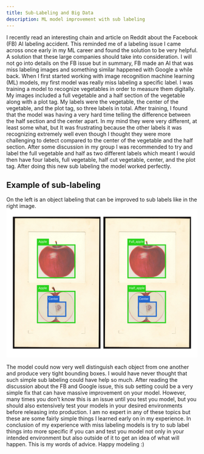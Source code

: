 ```yaml
---
title: Sub-Labeling and Big Data
description: ML model improvement with sub labeling
---
```


I recently read an interesting chain and article on Reddit about the Facebook (FB) AI labeling accident. This reminded me of a labeling issue I came across once early in my ML career and found the solution to be very helpful. A solution that these large companies should take into consideration. I will not go into details on the FB issue but in summary, FB made an AI that was miss labeling images and something similar happened with Google a while back. When I first started working with image recognition machine learning (ML) models, my first model was really miss labeling a specific label. I was training a model to recognize vegetables in order to measure them digitally. My images included a full vegetable and a half section of the vegetable along with a plot tag. My labels were the vegetable, the center of the vegetable, and the plot tag, so three labels in total. After training, I found that the model was having a very hard time telling the difference between the half section and the center apart. In my mind they were very different, at least some what, but It was frustrating because the other labels it was recognizing extremely well even though I thought they were more challenging to detect compared to the center of the vegetable and the half section. After some discussion in my group I was recommended to try and label the full vegetable and half as two different labels which meant I would then have four labels, full vegetable, half cut vegetable, center, and the plot tag. After doing this new sub labeling the model worked perfectly. 

## Example of sub-labeling
On the left is an object labeling that can be improved to sub labels like in the right image.
<img src="/assets/img/Sub-Labeling_Example.jpg">

The model could now very well distinguish each object from one another and produce very tight bounding boxes. I would have never thought that such simple sub labeling could have help so much. After reading the discussion about the FB and Google issue, this sub setting could be a very simple fix that can have massive improvement on your model. However, many times you don’t know this is an issue until you test you model, but you should also extensively test your models in your desired environments before releasing into production. I am no expert in any of these topics but these are some fairly simple things I learned early on in my experience. In conclusion of my experience with miss labeling models is try to sub label things into more specific if you can and test you model not only in your intended environment but also outside of it to get an idea of what will happen. This is my words of advice. Happy modeling :)
